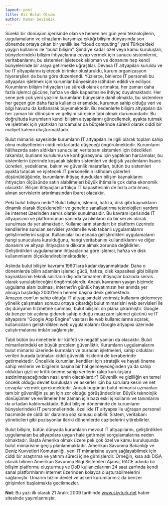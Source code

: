 ```yaml
---
layout: post
title: Bir Bulut Olsam
author: Kenan Sevindik
---
```


Sürekli bir dönüşüm içerisinde olan ve hemen her gün yeni teknolojilerin, uygulamaların ve cihazların karşımıza çıktığı 
bilişim dünyasında son dönemde ortaya çıkan bir yenilik ise “cloud computing” yani Türkçe’deki yaygın kullanımı ile 
“bulut bilişim”. Şimdiye kadar özel veya kamu kuruluşları, bünyelerindeki bilişim ihtiyaçlarına cevap vermek için sunucu 
sistemlerini, veritabanlarını, bu sistemleri işletecek ekipman ve donanımı hep kendi bünyelerinde bir araya getirmekle 
uğraştılar. Devasa IT altyapıları kuruldu ve bu IT altyapılarını işletecek birimler oluşturuldu, kurum organizasyon 
hiyerarşileri de buna göre düzenlendi. Yüzlerce, binlerce IT personeli bu altyapıları işletmek için kurumlar bünyesinde 
istihdam edildi ve ediliyor. Kurumların bilişim ihtiyaçları ise sürekli olarak artmakta, her zaman daha fazla işlemci 
gücüne, hafıza ve disk kapasitesine ihtiyaç duyulmaktadır. Her sene pek çok yeni yazılım kurumların bünyesine dahil 
olmakta, bu sistemlere her geçen gün daha fazla kullanıcı erişmekte, kurumun sahip olduğu veri ve bilgi havuzu da 
katlanarak büyümektedir. Bu nedenlerle bilişim altyapıları da her zaman bir dönüşüm ve gelişim sürecine tabi olmak 
durumundadır. Bu doğrultuda kurumların kendi bilişim altyapılarını güncellemek, ayakta tutmak ve işletmek için yaptıkları 
harcamalar da bütçelerinde sürekli olarak ciddi bir maliyet kalemi oluşturmaktadır.

Bulut mimarisi sayesinde kurumların IT altyapıları ile ilgili olarak toplam sahip olma maliyetlerinin ciddi miktarlarda 
düşeceği öngörülmektedir. Kurumların hâlihazırda satın aldıkları sunucular, veritabanı sistemleri için ödedikleri rakamlar, 
bunların kurulumu ve konfigürasyonu için yaptıkları harcamalar, bu sistemlerin üzerinde koşacak işletim sistemleri ve 
değişik yazılımların lisans ücretleri, yedekleme, bakım ve güvenlik masrafları, bütün bu sistemleri ayakta tutacak ve 
işletecek IT personelinin istihdam giderleri düşünüldüğünde, kurumların ihtiyaç duydukları bilişim kaynaklarını 
ihtiyaçları ölçüsünde satın alabilmeleri büyük ihtimalle çok daha ekonomik olacaktır. Bilişim ihtiyaçları arttıkça IT 
kapasitesinin de hızla artırılması, alınan servislerin artırılmasından ibaret olacaktır.

Peki bulut bilişim nedir? Bulut bilişim, işlemci, hafıza, disk gibi kaynakların dinamik olarak ölçeklenebilir ve genelde 
sanallaştırma teknolojileri yardımı ile internet üzerinden servis olarak sunulmasıdır. Bu kavram içerisinde IT altyapısının 
ve platformunun yanında yazılımların da bir servis olarak sunulması da yer almaktadır. Kullanıcıların standart bir platform 
üzerinde kendilerine sunulan servisler yardımı ile web tabanlı uygulamalarını geliştirmelerini sağlar. Kullanıcılar bu 
esnada geliştirdikleri uygulamaların hangi sunuculara kurulduğunu, hangi veritabanını kullandıklarını ve diğer donanım 
ve altyapı ihtiyaçlarını dikkate almak zorunda değildirler. Geliştirdikleri uygulamaların ihtiyaçlarına göre işlemci, 
hafıza ve disk kullanımlarını ölçeklendirebilmektedirler.

Aslında bulut bilişim kavramı 1960’lara kadar dayanmaktadır. Daha o dönemlerde bilim adamları işlemci gücü, hafıza, disk 
kapasitesi gibi bilişim kaynaklarının teknik sınırların dışında tamamen ihtiyaçlar bazında servis olarak sunulabileceğini 
öngörmüşlerdir. Ancak kavramın yaygın biçimde uygulama alanı bulması, internet’in günlük hayatımızın her anında yer almaya 
başladığı 2000’lerin hemen başına denk gelmektedir. Amazon.com’un sahip olduğu IT altyapısındaki verimsiz kullanımı 
gidermeye yönelik çalışmaları sonucu ortaya çıkardığı bulut mimarisini web servisleri ile dış dünyanın hizmetine sunması, 
bulut bilişimi ön plana çıkarmıştır. Google da benzer bir açılıma giderek sahip olduğu muazzam işlemci gücünü ve IT 
altyapısını “Google App Engine” vasıtası ile web kullanıcılarına açarak, kullanıcıların geliştirdikleri web uygulamalarını 
Google altyapısı üzerinde çalıştırmalarına imkân sağlamıştır.

Tabii bütün bu nimetlerin bir külfeti ve negatif yanları da olacaktır. Bulut mimarilerindeki en büyük problem güvenliktir. 
Kurumların uygulamalarını bulut mimarisi üzerinde kurmaları ve buradan işletmeleri, sahip oldukları verileri burada 
tutmaları ciddi güvenlik risklerini de beraberinde getirmektedir. Öncelikle kurumlar, kendileri için stratejik ve hayati 
öneme sahip verilerin ve bilgilerin başına bir hal gelmeyeceğinden ya da sahip oldukları gizli ve kritik öneme sahip 
verilerin rakip kuruluşlara sızdırılmayacağından nasıl emin olacaklardır? Güvenlik ve gizliliğin en temel öncelik olduğu 
devlet kuruluşları ve askerler için bu sorulara kesin ve net cevaplar vermek gerekmektedir. Ancak bugünün bulut mimarisi 
uzmanları tam bir güvenliğin şu an için zor olduğu görüşündedirler. Büyük teknolojik dönüşümler ve evrilmeler her zaman 
için bazı eski iş kollarını ve tanımlarını da ortadan kaldırmaktadır. Bulut bilişim döneminde de kurumların bünyelerindeki 
IT personellerinde, özellikle IT altyapısı ile uğraşan personel hacminde de ciddi bir daralma söz konusu olabilir. Sistem, 
veritabanı yöneticileri gibi pozisyonlar ileriki dönemlerde cazibelerini yitirebilirler.

Bulut bilişim, bütün dünyada kurumların mevcut IT altyapılarını, geliştirdikleri uygulamaları bu altyapılara uygun hale 
getirmeyi sorgulamalarına neden olmaktadır. Başta Amerika olmak üzere pek çok özel ve kamu kuruluşunda bulut mimarisine 
geçiş planlanmaktadır. Amerikan Savunma Bakanlığı ve Deniz Kuvvetleri Komutanlığı, yeni IT mimarisine uyum sağlayabilmek 
için ciddi bir araştırma ve yatırım süreci içine girmişlerdir. Örneğin, kısa adı DISA olarak bilinen Amerikan Savunma 
Bilgi Sistemleri Ajansı, RACE adında bir bilişim platformu oluşturmuş ve DoD kullanıcılarının 24 saat zarfında kendi sanal 
platformlarını internet üzerinden kolayca oluşturabilmelerini sağlamıştır. Umarım bizim devlet ve askeri kurumlarımız da 
benzer girişimleri başlatmakta gecikmezler.

**Not**: Bu yazı ilk olarak 21 Aralık 2009 tarihinde www.skyturk.net haber sitesinde yayımlanmıştır.
